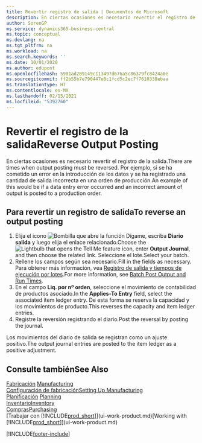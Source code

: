 ```yaml
---
title: Revertir registro de salida | Documentos de Microsoft
description: En ciertas ocasiones es necesario revertir el registro de la salida. Por ejemplo, si se ha cometido un error en la introducción de los datos y se ha registrado una cantidad de salida incorrecta en una orden de producción.
author: SorenGP
ms.service: dynamics365-business-central
ms.topic: conceptual
ms.devlang: na
ms.tgt_pltfrm: na
ms.workload: na
ms.search.keywords: ''
ms.date: 10/01/2020
ms.author: edupont
ms.openlocfilehash: 5901ad209149c113497d676a5c86379fc8424a0e
ms.sourcegitcommit: ff2b55b7e790447e0c1fcd5c2ec7f7610338ebaa
ms.translationtype: HT
ms.contentlocale: es-MX
ms.lasthandoff: 02/15/2021
ms.locfileid: "5392760"
---
```

# <a name="reverse-output-posting"></a><span data-ttu-id="b21fa-104">Revertir el registro de la salida</span><span class="sxs-lookup"><span data-stu-id="b21fa-104">Reverse Output Posting</span></span>
<span data-ttu-id="b21fa-105">En ciertas ocasiones es necesario revertir el registro de la salida.</span><span class="sxs-lookup"><span data-stu-id="b21fa-105">There are times when output posting must be reversed.</span></span> <span data-ttu-id="b21fa-106">Por ejemplo, si se ha cometido un error en la introducción de los datos y se ha registrado una cantidad de salida incorrecta en una orden de producción.</span><span class="sxs-lookup"><span data-stu-id="b21fa-106">An example of this would be if a data entry error occurred and an incorrect amount of output is posted to a production order.</span></span>  

## <a name="to-reverse-an-output-posting"></a><span data-ttu-id="b21fa-107">Para revertir un registro de salida</span><span class="sxs-lookup"><span data-stu-id="b21fa-107">To reverse an output posting</span></span>  
1.  <span data-ttu-id="b21fa-108">Elija el icono ![Bombilla que abre la función Dígame](media/ui-search/search_small.png "Dígame qué desea hacer"), escriba **Diario salida** y luego elija el enlace relacionado.</span><span class="sxs-lookup"><span data-stu-id="b21fa-108">Choose the ![Lightbulb that opens the Tell Me feature](media/ui-search/search_small.png "Tell me what you want to do") icon, enter **Output Journal**, and then choose the related link.</span></span> <span data-ttu-id="b21fa-109">Seleccione el lote.</span><span class="sxs-lookup"><span data-stu-id="b21fa-109">Select your batch.</span></span>  
2. <span data-ttu-id="b21fa-110">Rellene los campos según sea necesario.</span><span class="sxs-lookup"><span data-stu-id="b21fa-110">Fill in the fields as necessary.</span></span> <span data-ttu-id="b21fa-111">Para obtener más información, vea [Registro de salida y tiempos de ejecución por lotes](production-how-to-post-output-quantity.md).</span><span class="sxs-lookup"><span data-stu-id="b21fa-111">For more information, see [Batch Post Output and Run Times](production-how-to-post-output-quantity.md).</span></span>
3.  <span data-ttu-id="b21fa-112">En el campo **Liq. por nº orden**, seleccione el movimiento de contabilidad de productos asociado.</span><span class="sxs-lookup"><span data-stu-id="b21fa-112">In the **Applies-To Entry** field, select the associated item ledger entry.</span></span> <span data-ttu-id="b21fa-113">De esta forma se reserva la capacidad y los movimientos de producto.</span><span class="sxs-lookup"><span data-stu-id="b21fa-113">This reverses the capacity and item ledger entries.</span></span>  
4. <span data-ttu-id="b21fa-114">Registre la reversión registrando el diario.</span><span class="sxs-lookup"><span data-stu-id="b21fa-114">Post the reversal by posting the journal.</span></span>  

<span data-ttu-id="b21fa-115">Los movimientos del diario de salida se registran como un ajuste positivo.</span><span class="sxs-lookup"><span data-stu-id="b21fa-115">The output journal entries are posted to the item ledger as a positive adjustment.</span></span>  

## <a name="see-also"></a><span data-ttu-id="b21fa-116">Consulte también</span><span class="sxs-lookup"><span data-stu-id="b21fa-116">See Also</span></span>  
 <span data-ttu-id="b21fa-117">[Fabricación](production-manage-manufacturing.md)  </span><span class="sxs-lookup"><span data-stu-id="b21fa-117">[Manufacturing](production-manage-manufacturing.md)  </span></span>  
 [<span data-ttu-id="b21fa-118">Configuración de fabricación</span><span class="sxs-lookup"><span data-stu-id="b21fa-118">Setting Up Manufacturing</span></span>](production-configure-production-processes.md)  
 <span data-ttu-id="b21fa-119">[Planificación](production-planning.md)    </span><span class="sxs-lookup"><span data-stu-id="b21fa-119">[Planning](production-planning.md)    </span></span>  
 [<span data-ttu-id="b21fa-120">Inventario</span><span class="sxs-lookup"><span data-stu-id="b21fa-120">Inventory</span></span>](inventory-manage-inventory.md)  
 [<span data-ttu-id="b21fa-121">Compras</span><span class="sxs-lookup"><span data-stu-id="b21fa-121">Purchasing</span></span>](purchasing-manage-purchasing.md)  
 <span data-ttu-id="b21fa-122">[Trabajar con [!INCLUDE[prod_short](includes/prod_short.md)]](ui-work-product.md)</span><span class="sxs-lookup"><span data-stu-id="b21fa-122">[Working with [!INCLUDE[prod_short](includes/prod_short.md)]](ui-work-product.md)</span></span>  


[!INCLUDE[footer-include](includes/footer-banner.md)]